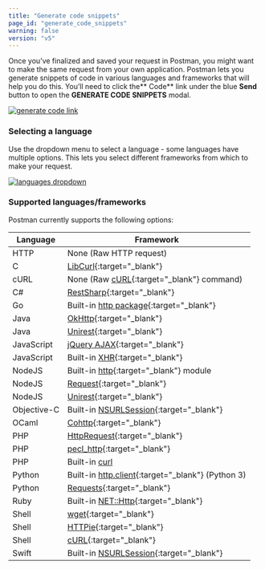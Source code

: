 ```yaml
---
title: "Generate code snippets"
page_id: "generate_code_snippets"
warning: false
version: "v5"
---
```


Once you’ve finalized and saved your request in Postman, you might want to make the same request from your own application. Postman lets you generate snippets of code in various languages and frameworks that will help you do this. You’ll need to click the** Code** link under the blue **Send** button to open the **GENERATE CODE SNIPPETS** modal.

[![generate code link](https://s3.amazonaws.com/postman-static-getpostman-com/postman-docs/58525940.png)](https://s3.amazonaws.com/postman-static-getpostman-com/postman-docs/58525940.png)

### Selecting a language

Use the dropdown menu to select a language - some languages have multiple options. This lets you select different frameworks from which to make your request.

[![languages dropdown](https://s3.amazonaws.com/postman-static-getpostman-com/postman-docs/58526064.png)](https://s3.amazonaws.com/postman-static-getpostman-com/postman-docs/58526064.png)

### Supported languages/frameworks

Postman currently supports the following options:

| **Language**  | **Framework** |
| --- | --- |
| HTTP | None (Raw HTTP request) |
| C | [LibCurl](https://curl.haxx.se/libcurl/c/){:target="_blank"} |
| cURL | None (Raw [cURL](https://curl.haxx.se/){:target="_blank"} command) |
| C# | [RestSharp](http://restsharp.org/){:target="_blank"} |
| Go | Built-in [http package](https://golang.org/pkg/net/http/){:target="_blank"} |
| Java | [OkHttp](https://github.com/square/okhttp){:target="_blank"} |
| Java | [Unirest](http://unirest.io/java.html){:target="_blank"} |
| JavaScript | [jQuery AJAX](http://api.jquery.com/jquery.ajax/){:target="_blank"} |
| JavaScript | Built-in [XHR](https://developer.mozilla.org/en-US/docs/Web/API/XMLHttpRequest){:target="_blank"} |
| NodeJS | Built-in [http](https://nodejs.org/api/http.html){:target="_blank"} module |
| NodeJS | [Request](https://github.com/request/request){:target="_blank"} |
| NodeJS | [Unirest](http://unirest.io/nodejs.html){:target="_blank"} |
| Objective-C | Built-in [NSURLSession](https://developer.apple.com/library/ios/documentation/Foundation/Reference/NSURLSession_class/){:target="_blank"} |
| OCaml | [Cohttp](https://github.com/mirage/ocaml-cohttp){:target="_blank"} |
| PHP | [HttpRequest](http://php.net/manual/it/httprequest.send.php){:target="_blank"} |
| PHP | [pecl_http](https://mdref.m6w6.name/http){:target="_blank"} |
| PHP | Built-in [curl](http://php.net/manual/en/ref.curl.php) |
| Python | Built-in [http.client](https://docs.python.org/3/library/http.client.html){:target="_blank"} (Python 3) |
| Python | [Requests](http://docs.python-requests.org/en/master/){:target="_blank"} |
| Ruby | Built-in [NET::Http](http://docs.ruby-lang.org/en/2.0.0/Net/HTTP.html){:target="_blank"} |
| Shell | [wget](https://www.gnu.org/software/wget/){:target="_blank"} |
| Shell | [HTTPie](https://github.com/jkbrzt/httpie){:target="_blank"} |
| Shell | [cURL](https://curl.haxx.se/){:target="_blank"} |
| Swift | Built-in [NSURLSession](https://developer.apple.com/library/ios/documentation/Foundation/Reference/NSURLSession_class/){:target="_blank"} |
